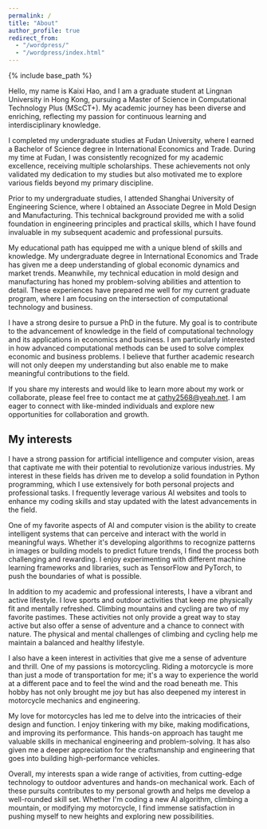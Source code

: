 ```yaml
---
permalink: /
title: "About"
author_profile: true
redirect_from: 
  - "/wordpress/"
  - "/wordpress/index.html"
---
```


{% include base_path %}

Hello, my name is Kaixi Hao, and I am a graduate student at Lingnan University in Hong Kong, pursuing a Master of Science in Computational Technology Plus (MScCT+). My academic journey has been diverse and enriching, reflecting my passion for continuous learning and interdisciplinary knowledge.

I completed my undergraduate studies at Fudan University, where I earned a Bachelor of Science degree in International Economics and Trade. During my time at Fudan, I was consistently recognized for my academic excellence, receiving multiple scholarships. These achievements not only validated my dedication to my studies but also motivated me to explore various fields beyond my primary discipline.

Prior to my undergraduate studies, I attended Shanghai University of Engineering Science, where I obtained an Associate Degree in Mold Design and Manufacturing. This technical background provided me with a solid foundation in engineering principles and practical skills, which I have found invaluable in my subsequent academic and professional pursuits.

My educational path has equipped me with a unique blend of skills and knowledge. My undergraduate degree in International Economics and Trade has given me a deep understanding of global economic dynamics and market trends. Meanwhile, my technical education in mold design and manufacturing has honed my problem-solving abilities and attention to detail. These experiences have prepared me well for my current graduate program, where I am focusing on the intersection of computational technology and business.

I have a strong desire to pursue a PhD in the future. My goal is to contribute to the advancement of knowledge in the field of computational technology and its applications in economics and business. I am particularly interested in how advanced computational methods can be used to solve complex economic and business problems. I believe that further academic research will not only deepen my understanding but also enable me to make meaningful contributions to the field.

If you share my interests and would like to learn more about my work or collaborate, please feel free to contact me at cathy2568@yeah.net. I am eager to connect with like-minded individuals and explore new opportunities for collaboration and growth.

## My interests
I have a strong passion for artificial intelligence and computer vision, areas that captivate me with their potential to revolutionize various industries. My interest in these fields has driven me to develop a solid foundation in Python programming, which I use extensively for both personal projects and professional tasks. I frequently leverage various AI websites and tools to enhance my coding skills and stay updated with the latest advancements in the field.

One of my favorite aspects of AI and computer vision is the ability to create intelligent systems that can perceive and interact with the world in meaningful ways. Whether it's developing algorithms to recognize patterns in images or building models to predict future trends, I find the process both challenging and rewarding. I enjoy experimenting with different machine learning frameworks and libraries, such as TensorFlow and PyTorch, to push the boundaries of what is possible.

In addition to my academic and professional interests, I have a vibrant and active lifestyle. I love sports and outdoor activities that keep me physically fit and mentally refreshed. Climbing mountains and cycling are two of my favorite pastimes. These activities not only provide a great way to stay active but also offer a sense of adventure and a chance to connect with nature. The physical and mental challenges of climbing and cycling help me maintain a balanced and healthy lifestyle.

I also have a keen interest in activities that give me a sense of adventure and thrill. One of my passions is motorcycling. Riding a motorcycle is more than just a mode of transportation for me; it's a way to experience the world at a different pace and to feel the wind and the road beneath me. This hobby has not only brought me joy but has also deepened my interest in motorcycle mechanics and engineering.

My love for motorcycles has led me to delve into the intricacies of their design and function. I enjoy tinkering with my bike, making modifications, and improving its performance. This hands-on approach has taught me valuable skills in mechanical engineering and problem-solving. It has also given me a deeper appreciation for the craftsmanship and engineering that goes into building high-performance vehicles.

Overall, my interests span a wide range of activities, from cutting-edge technology to outdoor adventures and hands-on mechanical work. Each of these pursuits contributes to my personal growth and helps me develop a well-rounded skill set. Whether I'm coding a new AI algorithm, climbing a mountain, or modifying my motorcycle, I find immense satisfaction in pushing myself to new heights and exploring new possibilities.
